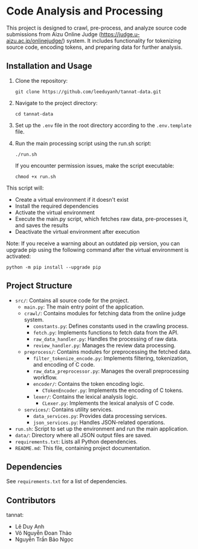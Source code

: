 # Code Analysis and Processing

This project is designed to crawl, pre-process, and analyze source code submissions from Aizu Online Judge (https://judge.u-aizu.ac.jp/onlinejudge/) system. It includes functionality for tokenizing source code, encoding tokens, and preparing data for further analysis.

## Installation and Usage

1. Clone the repository:

   ```
   git clone https://github.com/leeduyanh/tannat-data.git
   ```

2. Navigate to the project directory:

   ```
   cd tannat-data
   ```

3. Set up the `.env` file in the root directory according to the `.env.template` file.

4. Run the main processing script using the run.sh script:

   ```
   ./run.sh
   ```

   If you encounter permission issues, make the script executable:

   ```
   chmod +x run.sh
   ```

This script will:

- Create a virtual environment if it doesn't exist
- Install the required dependencies
- Activate the virtual environment
- Execute the main.py script, which fetches raw data, pre-processes it, and saves the results
- Deactivate the virtual environment after execution

Note: If you receive a warning about an outdated pip version, you can upgrade pip using the following command after the virtual environment is activated:

```
python -m pip install --upgrade pip
```

## Project Structure

- `src/`: Contains all source code for the project.
  - `main.py`: The main entry point of the application.
  - `crawl/`: Contains modules for fetching data from the online judge system.
    - `constants.py`: Defines constants used in the crawling process.
    - `fetch.py`: Implements functions to fetch data from the API.
    - `raw_data_handler.py`: Handles the processing of raw data.
    - `review_handler.py`: Manages the review data processing.
  - `preprocess/`: Contains modules for preprocessing the fetched data.
    - `filter_tokenize_encode.py`: Implements filtering, tokenization, and encoding of C code.
    - `raw_data_preprocessor.py`: Manages the overall preprocessing workflow.
    - `encoder/`: Contains the token encoding logic.
      - `CTokenEncoder.py`: Implements the encoding of C tokens.
    - `lexer/`: Contains the lexical analysis logic.
      - `CLexer.py`: Implements the lexical analysis of C code.
  - `services/`: Contains utility services.
    - `data_services.py`: Provides data processing services.
    - `json_services.py`: Handles JSON-related operations.
- `run.sh`: Script to set up the environment and run the main application.
- `data/`: Directory where all JSON output files are saved.
- `requirements.txt`: Lists all Python dependencies.
- `README.md`: This file, containing project documentation.

## Dependencies

See `requirements.txt` for a list of dependencies.

## Contributors

tannat:

- Lê Duy Anh
- Võ Nguyễn Đoan Thảo
- Nguyễn Trần Bảo Ngọc
